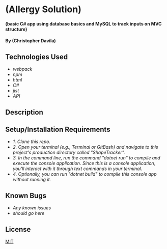 # (Allergy Solution)

#### (basic C# app using database basics and MySQL to track inputs on MVC structure)

#### By (Christopher Davila)

## Technologies Used

* _webpack_
* _npm_
* _html_
* _C#_
* _jist_
* _API_


## Description

## Setup/Installation Requirements

* _1. Clone this repo._
* _2. Open your terminal (e.g., Terminal or GitBash) and navigate to this project's production directory called "ShapeTracker"._
* _3. In the command line, run the command "dotnet run" to compile and execute the console application. Since this is a console application, you'll interact with it through text commands in your terminal._
* _4. Optionally, you can run "dotnet build" to compile this console app without running it._

## Known Bugs

* _Any known issues_
* _should go here_

## License
[MIT](https://yourlicesnepage)
